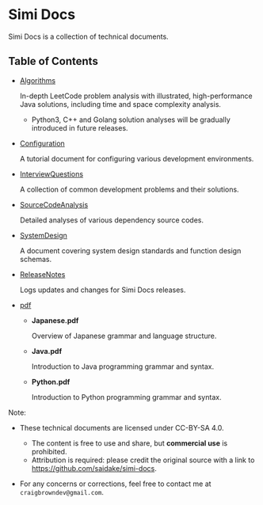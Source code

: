# Simi Docs
Simi Docs is a collection of technical documents.

## Table of Contents
- [Algorithms](docs/Algorithms.md)

  In-depth LeetCode problem analysis with illustrated, high-performance Java solutions, including time and space complexity analysis.
    * Python3, C++ and Golang solution analyses will be gradually introduced in future releases.
- [Configuration](docs/Configuration.md)

  A tutorial document for configuring various development environments.  
- [InterviewQuestions](docs/InterviewQuestions.md)

  A collection of common development problems and their solutions.
- [SourceCodeAnalysis](docs/SourceCodeAnalysis.md)

  Detailed analyses of various dependency source codes.
- [SystemDesign](docs/SystemDesign.md)

  A document covering system design standards and function design schemas.
- [ReleaseNotes](docs/ReleaseNotes.md)

  Logs updates and changes for Simi Docs releases.
- [pdf](./pdf/)

    * **Japanese.pdf**
    
      Overview of Japanese grammar and language structure.
    * **Java.pdf**
    
      Introduction to Java programming grammar and syntax.
    
    * **Python.pdf**
    
      Introduction to Python programming grammar and syntax.

Note:
* These technical documents are licensed under CC-BY-SA 4.0.  
  * The content is free to use and share, but **commercial use** is prohibited.
  * Attribution is required: please credit the original source with a link to https://github.com/saidake/simi-docs.

* For any concerns or corrections, feel free to contact me at `craigbrowndev@gmail.com`.
